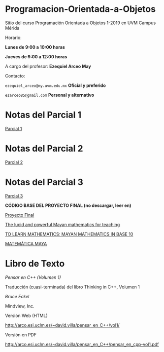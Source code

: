 # Programacion-Orientada-a-Objetos

Sitio del curso Programación Orientada a Objetos 1-2019 en UVM Campus Mérida

Horario:

**Lunes de 9:00 a 10:00 horas**

**Jueves de 9:00 a 12:00 horas**


A cargo del profesor: **Ezequiel Arceo May**

Contacto:

`ezequiel_arceo@my.uvm.edu.mx`  **Oficial y preferido**

`ezarceo85@gmail.com`           **Personal y alternativo**

Notas del Parcial 1
===========
[Parcial 1](./unidad1/parcial1.pdf)


Notas del Parcial 2
===========
[Parcial 2](./unidad2/parcial2.pdf)


Notas del Parcial 3
===========
[Parcial 3](./unidad3/parcial3.pdf)

**CÓDIGO BASE DEL PROYECTO FINAL (no descargar, leer en)**

[Proyecto Final](./unidad3/psicional.cpp)


[The lucid and powerful Mayan mathematics for teaching](./unidad3/matematica-maya-lucida.pdf)

[TO LEARN MATHEMATICS: MAYAN MATHEMATICS IN BASE 10](./unidad3/matematica-maya-base-10.pdf)

[MATEMÁTICA MAYA](./unidad3/aritmetica-maya.pdf)

Libro de Texto
==============

*Pensar en C++ (Volumen 1)*

Traducción (cuasi-terminada) del libro Thinking in C++, Volumen 1

*Bruce Eckel*

Mindview, Inc.


Versión Web (HTML)

http://arco.esi.uclm.es/~david.villa/pensar_en_C++/vol1/


Versión en PDF

http://arco.esi.uclm.es/~david.villa/pensar_en_C++/pensar_en_cpp-vol1.pdf
